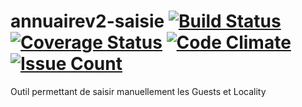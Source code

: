 # annuairev2-saisie  [![Build Status](https://travis-ci.org/DSI-Ville-Noumea/annuairev2-saisie.svg?branch=master)](https://travis-ci.org/DSI-Ville-Noumea/annuairev2-saisie) [![Coverage Status](https://coveralls.io/repos/github/DSI-Ville-Noumea/annuairev2-saisie/badge.png?branch=master)](https://coveralls.io/github/DSI-Ville-Noumea/annuairev2-saisie?branch=master) [![Code Climate](https://codeclimate.com/github/DSI-Ville-Noumea/annuairev2-saisie/badges/gpa.png)](https://codeclimate.com/github/DSI-Ville-Noumea/annuairev2-saisie) [![Issue Count](https://codeclimate.com/github/DSI-Ville-Noumea/annuairev2-saisie/badges/issue_count.svg)](https://codeclimate.com/github/DSI-Ville-Noumea/annuairev2-saisie)
Outil permettant de saisir manuellement les Guests et Locality

